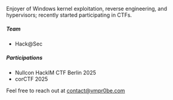 Enjoyer of Windows kernel exploitation, reverse engineering, and hypervisors; recently started participating in CTFs.

##### Team
- Hack@Sec

##### Participations
- Nullcon HackIM CTF Berlin 2025
- corCTF 2025

Feel free to reach out at contact@vmpr0be.com
